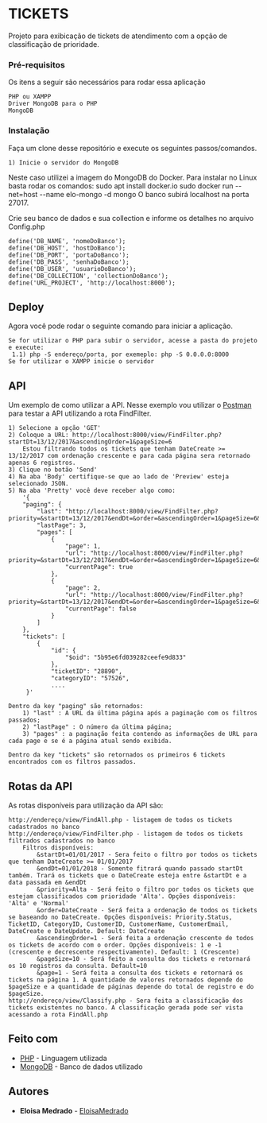 # TICKETS

Projeto para exibicação de tickets de atendimento com a opção de classificação de prioridade.

### Pré-requisitos

Os itens a seguir são necessários para rodar essa aplicação

```
PHP ou XAMPP
Driver MongoDB para o PHP
MongoDB

```

### Instalação

Faça um clone desse repositório e execute os seguintes passos/comandos.

```
1) Inicie o servidor do MongoDB
```
Neste caso utilizei a imagem do MongoDB do Docker. Para instalar no Linux basta rodar os comandos:
	sudo apt install docker.io
	sudo docker run --net=host --name elo-mongo -d mongo
O banco subirá localhost na porta 27017.
	
Crie seu banco de dados e sua collection e informe os detalhes no arquivo Config.php

```
define('DB_NAME', 'nomeDoBanco');
define('DB_HOST', 'hostDoBanco');
define('DB_PORT', 'portaDoBanco');
define('DB_PASS', 'senhaDoBanco');
define('DB_USER', 'usuarioDoBanco');
define('DB_COLLECTION', 'collectionDoBanco');
define('URL_PROJECT', 'http://localhost:8000');
```
## Deploy

Agora você pode rodar o seguinte comando para iniciar a aplicação.
```
Se for utilizar o PHP para subir o servidor, acesse a pasta do projeto e execute:
 1.1) php -S endereço/porta, por exemeplo: php -S 0.0.0.0:8000
Se for utilizar o XAMPP inicie o servidor
```

## API
Um exemplo de como utilizar a API.
Nesse exemplo vou utilizar o [Postman](https://www.getpostman.com/) para testar a API utilizando a rota FindFilter.

```
1) Selecione a opção 'GET'
2) Coloque a URL: http://localhost:8000/view/FindFilter.php?startDt=13/12/2017&ascendingOrder=1&pageSize=6
	Estou filtrando todos os tickets que tenham DateCreate >= 13/12/2017 com ordenação crescente e para cada página sera retornado apenas 6 registros.
3) Clique no botão 'Send'
4) Na aba 'Body' certifique-se que ao lado de 'Preview' esteja selecionado JSON.
5) Na aba 'Pretty' você deve receber algo como:
	'{
    "paging": {
        "last": "http://localhost:8000/view/FindFilter.php?priority=&startDt=13/12/2017&endDt=&order=&ascendingOrder=1&pageSize=6&page=3",
        "lastPage": 3,
        "pages": [
            {
                "page": 1,
                "url": "http://localhost:8000/view/FindFilter.php?priority=&startDt=13/12/2017&endDt=&order=&ascendingOrder=1&pageSize=6&page=1",
                "currentPage": true
            },
            {
                "page": 2,
                "url": "http://localhost:8000/view/FindFilter.php?priority=&startDt=13/12/2017&endDt=&order=&ascendingOrder=1&pageSize=6&page=2",
                "currentPage": false
            }
        ]
    },
    "tickets": [
        {
            "id": {
                "$oid": "5b95e6fd039282ceefe9d833"
            },
            "ticketID": "28890",
            "categoryID": "57526",
            ....
     }'

Dentro da key "paging" são retornados:
	1) "last" : A URL da última página após a paginação com os filtros passados;
	2) "lastPage" : O número da última página;
	3) "pages" : a paginação feita contendo as informações de URL para cada page e se é a página atual sendo exibida.

Dentro da key "tickets" são retornados os primeiros 6 tickets encontrados com os filtros passados.

```

## Rotas da API 
As rotas disponíveis para utilização da API são:
```
http://endereço/view/FindAll.php - listagem de todos os tickets cadastrados no banco
http://endereço/view/FindFilter.php - listagem de todos os tickets filtrados cadastrados no banco
	Filtros disponíveis: 
		&startDt=01/01/2017 - Sera feito o filtro por todos os tickets que tenham DateCreate >= 01/01/2017
		&endDt=01/01/2018 - Somente fitrará quando passado startDt também. Trará os tickets que o DateCreate esteja entre &startDt e a data passada em &endDt
		&priority=Alta - Será feito o filtro por todos os tickets que estejam classificados com prioridade 'Alta'. Opções disponíveis: 'Alta' e 'Normal'
		&order=DateCreate - Será feita a ordenação de todos os tickets se baseando no DateCreate. Opções disponíveis: Priority.Status, TicketID, CategoryID, CustomerID, CustomerName, CustomerEmail, DateCreate e DateUpdate. Default: DateCreate
		&ascendingOrder=1 - Será feita a ordenação crescente de todos os tickets de acordo com o order. Opções disponíveis: 1 e -1 (crescente e decrescente respectivamente). Default: 1 (Crescente)
		&pageSize=10 - Será feito a consulta dos tickets e retornará os 10 registros da consulta. Default=10
		&page=1 - Será feita a consulta dos tickets e retornará os tickets na página 1. A quantidade de valores retornados depende do $pageSize e a quantidade de páginas depende do total de registro e do $pageSize.
http://endereço/view/Classify.php - Sera feita a classificação dos tickets existentes no banco. A classificação gerada pode ser vista acessando a rota FindAll.php
```


## Feito com

* [PHP](http://php.net/) - Linguagem utilizada
* [MongoDB](https://www.mongodb.com/) - Banco de dados utilizado

## Autores

* **Eloisa Medrado** -  [EloisaMedrado](https://github.com/EloisaMedrado)
